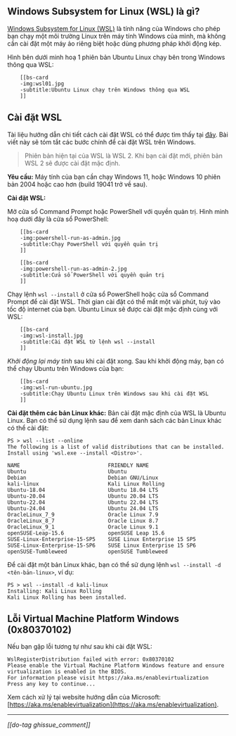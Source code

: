 ## Windows Subsystem for Linux (WSL) là gì?

[Windows Subsystem for Linux (WSL)](https://learn.microsoft.com/en-us/windows/wsl/about) là tính năng của Windows cho phép bạn chạy một môi trường Linux trên máy tính Windows của mình, mà không cần cài đặt một máy ảo riêng biệt hoặc dùng phương pháp khởi động kép.

Hình bên dưới minh hoạ 1 phiên bản Ubuntu Linux chạy bên trong Windows thông qua WSL:

```bs-cards equals=true cols=1 lightbox=wsl
    [[bs-card
    -img:wsl01.jpg
    -subtitle:Ubuntu Linux chạy trên Windows thông qua WSL
    ]]
```

## Cài đặt WSL

Tài liệu hướng dẫn chi tiết cách cài đặt WSL có thể được tìm thấy tại [đây](https://learn.microsoft.com/en-us/windows/wsl/install). Bài viết này sẽ tóm tắt các bước chính để cài đặt WSL trên Windows.

> Phiên bản hiện tại của WSL là WSL 2. Khi bạn cài đặt mới, phiên bản WSL 2 sẽ được cài đặt mặc định.

**Yêu cầu:** Máy tính của bạn cần chạy Windows 11, hoặc Windows 10 phiên bản 2004 hoặc cao hơn (build 19041 trở về sau).

**Cài đặt WSL:**

Mở cửa sổ Command Prompt hoặc PowerShell với quyền quản trị. Hình minh hoạ dưới đây là cửa sổ PowerShell:

```bs-cards equals=true cols=2 lightbox=run-powershell
    [[bs-card
    -img:powershell-run-as-admin.jpg
    -subtitle:Chạy PowerShell với quyền quản trị
    ]]

    [[bs-card
    -img:powershell-run-as-admin-2.jpg
    -subtitle:Cửa sổ PowerShell với quyền quản trị
    ]]
```

Chạy lệnh `wsl --install` ở cửa sổ PowerShell hoặc cửa sổ Command Prompt để cài đặt WSL. Thời gian cài đặt có thể mất một vài phút, tuỳ vào tốc độ internet của bạn. Ubuntu Linux sẽ được cài đặt mặc định cùng với WSL:

```bs-cards equals=true cols=1 lightbox=wsl-install
    [[bs-card
    -img:wsl-install.jpg
    -subtitle:Cài đặt WSL từ lệnh wsl --install
    ]]
```

_Khởi động lại máy tính_ sau khi cài đặt xong. Sau khi khởi động máy, bạn có thể chạy Ubuntu trên Windows của bạn:

```bs-cards equals=true cols=2 lightbox=run-ubuntu
    [[bs-card
    -img:wsl-run-ubuntu.jpg
    -subtitle:Chạy Ubuntu Linux trên Windows sau khi cài đặt WSL
    ]]
```

**Cài đặt thêm các bản Linux khác:** Bản cài đặt mặc định của WSL là Ubuntu Linux. Bạn có thể sử dụng lệnh sau để xem danh sách các bản Linux khác có thể cài đặt:

```terminal
PS > wsl --list --online
The following is a list of valid distributions that can be installed.
Install using 'wsl.exe --install <Distro>'.

NAME                            FRIENDLY NAME
Ubuntu                          Ubuntu
Debian                          Debian GNU/Linux
kali-linux                      Kali Linux Rolling
Ubuntu-18.04                    Ubuntu 18.04 LTS
Ubuntu-20.04                    Ubuntu 20.04 LTS
Ubuntu-22.04                    Ubuntu 22.04 LTS
Ubuntu-24.04                    Ubuntu 24.04 LTS
OracleLinux_7_9                 Oracle Linux 7.9
OracleLinux_8_7                 Oracle Linux 8.7
OracleLinux_9_1                 Oracle Linux 9.1
openSUSE-Leap-15.6              openSUSE Leap 15.6
SUSE-Linux-Enterprise-15-SP5    SUSE Linux Enterprise 15 SP5
SUSE-Linux-Enterprise-15-SP6    SUSE Linux Enterprise 15 SP6
openSUSE-Tumbleweed             openSUSE Tumbleweed
```

Để cài đặt một bản Linux khác, bạn có thể sử dụng lệnh `wsl --install -d <tên-bản-linux>`, ví dụ:

```terminal
PS > wsl --install -d kali-linux
Installing: Kali Linux Rolling
Kali Linux Rolling has been installed.
```

## Lỗi Virtual Machine Platform Windows (0x80370102)

Nếu bạn gặp lỗi tương tự như sau khi cài đặt WSL:

```terminal
WslRegisterDistribution failed with error: 0x80370102
Please enable the Virtual Machine Platform Windows feature and ensure virtualization is enabled in the BIOS.
For information please visit https://aka.ms/enablevirtualization
Press any key to continue...
```

Xem cách xử lý tại website hướng dẫn của Microsoft: [https://aka.ms/enablevirtualization](https://aka.ms/enablevirtualization).

<hr>

_[[do-tag ghissue_comment]]_
